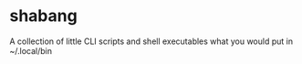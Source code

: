 # shabang
A collection of little CLI scripts and shell executables what you would put in ~/.local/bin
